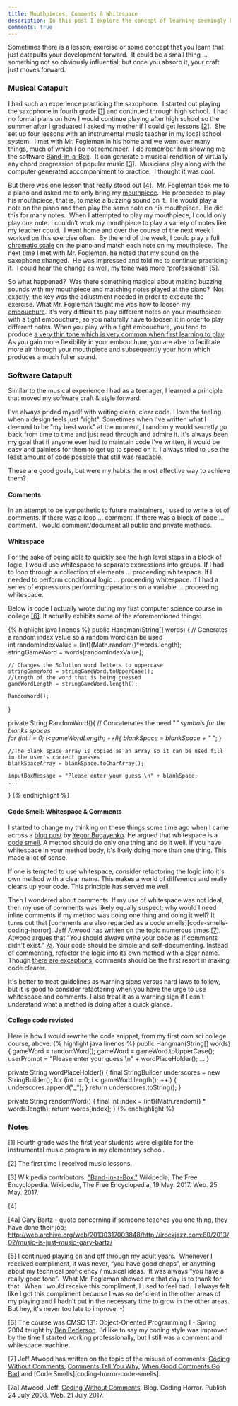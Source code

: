 ```yaml
---
title: Mouthpieces, Comments & Whitespace
description: In this post I explore the concept of learning seemingly basic lessons that catapult one's developement in their craft.  I take two exmaples taken from my life, one involving a mouthpiece and the other involving comments and whitespace.     
comments: true
---
```


Sometimes there is a lesson, exercise or some concept that you learn that just catapults your development forward.  It could be a small thing … something not so obviously influential; but once you absorb it, your craft just moves forward.

### Musical Catapult
I had such an experience practicing the saxophone.  I started out playing the saxophone in fourth grade [[1]](#1-note) and continued through high school.  I had no formal plans on how I would continue playing after high school so the summer after I graduated I asked my mother if I could get lessons [[2]](#2-note).  She set up four lessons with an instrumental music teacher in my local school system.  I met with Mr. Fogleman in his home and we went over many things, much of which I do not remember.  I do remember him showing me the software [Band-in-a-Box][band-in-a-box].  It can generate a musical rendition of virtually any chord progression of popular music [[3]](#3-citation).  Musicians play along with the computer generated accompaniment to practice.  I thought it was cool.   

But there was one lesson that really stood out [[4]](#4-note).  Mr. Fogleman took me to a piano and asked me to only bring my [mouthpiece][mouthpiece].  He proceeded to play his mouthpiece, that is, to make a buzzing sound on it.  He would play a note on the piano and then play the same note on his mouthpiece.  He did this for many notes.  When I attempted to play my mouthpiece, I could only play one note.  I couldn’t work my mouthpiece to play a variety of notes like my teacher could.  I went home and over the course of the next week I worked on this exercise often.  By the end of the week, I could play a full [chromatic scale][chromatic-scale] on the piano and match each note on my mouthpiece.  The next time I met with Mr. Fogleman, he noted that my sound on the saxophone changed.  He was impressed and told me to continue practicing it.  I could hear the change as well, my tone was more “professional” [[5]](#5-note). 

So what happened?  Was there something magical about making buzzing sounds with my mouthpiece and matching notes played at the piano?  Not exactly; the key was the adjustment needed in order to execute the exercise.  What Mr. Fogleman taught me was how to loosen my [embouchure][embouchure].  It's very difficult to play different notes on your mouthpiece with a tight embouchure, so you naturally have to loosen it in order to play different notes.  When you play with a tight embouchure, you tend to produce [a very thin tone which is very common when first learning to play][bob-reynolds-thin-tone-example].  As you gain more flexibility in your embouchure, you are able to facilitate more air through your mouthpiece and subsequently your horn which produces a much fuller sound.

### Software Catapult
Similar to the musical experience I had as a teenager, I learned a principle that moved my software craft & style forward.

I've always prided myself with writing clean, clear code.  I love the feeling when a design feels just "right".  Sometimes when I've written what I deemed to be "my best work" at the moment, I randomly would secretly go back from time to time and just read through and admire it.  It's always been my goal that if anyone ever had to maintain code I've written, it would be easy and painless for them to get up to speed on it.  I always tried to use the least amount of code possible that still was readable.

These are good goals, but were my habits the most effective way to achieve them?

#### Comments
In an attempt to be sympathetic to future maintainers, I used to write a lot of comments.  If there was a loop ... comment.  If there was a block of code ... comment.  I would comment/document all public and private methods.

#### Whitespace
For the sake of being able to quickly see the high level steps in a block of logic, I would use whitespace to separate expressions into groups.  If I had to loop through a collection of elements ... proceeding whitespace.  If I needed to perform conditional logic ... proceeding whitespace.  If I had a series of expressions performing operations on a variable ... proceeding whitespace.  

Below is code I actually wrote during my first computer science course in college [[6]](#6-note).  It actually exhibits some of the aforementioned things:

{% highlight java linenos %}
public Hangman(String[] words) {
    // Generates a random index value so a random word can be used	
    int randomIndexValue = (int)(Math.random()*words.length);
    stringGameWord = words[randomIndexValue];
		
    // Changes the Solution word letters to uppercase 
    stringGameWord = stringGameWord.toUpperCase();
    //Length of the word that is being guessed
    gameWordLength = stringGameWord.length();
    
    RandomWord();
}

private String RandomWord(){
    // Concatenates the need "_" symbols for the blanks spaces	
    for (int i = 0; i<gameWordLength; ++i){
        blankSpace = blankSpace + "_ ";	}

    //The blank space array is copied as an array so it can be used fill in the user's correct guesses
    blankSpaceArray = blankSpace.toCharArray();

    inputBoxMessage = "Please enter your guess \n" + blankSpace;
    ...
}
{% endhighlight %}

#### Code Smell: Whitespace & Comments
I started to change my thinking on these things some time ago when I came across a [blog post][yegor-bugayenko-empty-line-smell] by [Yegor Bugayenko][yegor-bugayenko].  He argued that whitespace is a [code smell][code-smell].  A method should do only one thing and do it well.  If you have whitespace in your method body, it's likely doing more than one thing.  This made a lot of sense.

If one is tempted to use whitespace, consider refactoring the logic into it's own method with a clear name.  This makes a world of difference and really cleans up your code.  This principle has served me well.

Then I wondered about comments.  If my use of whitespace was not ideal, then my use of comments was likely equally suspect; why would I need inline comments if my method was doing one thing and doing it well?  It turns out that [comments are also regarded as a code smells][code-smells-coding-horror].  Jeff Atwood has written on the topic numerous times [[7]](#7-note).  Atwood argues that "You should always write your code as if comments didn't exist." [7a](#7a-citation).  Your code should be simple and self-documenting.  Instead of commenting, refactor the logic into its own method with a clear name.  Though [there are exceptions][necessary-comments], comments should be the first resort in making code clearer.

It's better to treat guidelines as warning signs versus hard laws to follow, but it is good to consider refactoring when you have the urge to use whitespace and comments.  I also treat it as a warning sign if I can't understand what a method is doing after a quick glance.

#### College code revisted
Here is how I would rewrite the code snippet, from my first com sci college course, above:
{% highlight java linenos %}
public Hangman(String[] words) {
    gameWord = randomWord();
    gameWord = gameWord.toUpperCase();		
    userPrompt = "Please enter your guess \n" + wordPlaceHolder();
    ...
}

private String wordPlaceHolder() {
   final StringBuilder underscores = new StringBuilder();
   for (int i = 0; i < gameWord.length(); ++i) {
      underscores.append("_");
   }
   return underscores.toString();
}

private String randomWord() {
    final int index = (int)(Math.random() * words.length);
    return words[index];
}
{% endhighlight %}

### Notes
[band-in-a-box]: http://www.pgmusic.com/
[band-in-a-box-wiki]: https://en.wikipedia.org/wiki/Band-in-a-Box
[ben-bederson]: https://www.cs.umd.edu/users/bederson/
<!-- Need to replace with actual clip -->
[bob-reynolds-thin-tone-example]: http://www.bobbyowolabi.com 
[chromatic-scale]: https://en.wikipedia.org/wiki/Chromatic_scale
[code-smell]: https://en.wikipedia.org/wiki/Code_smell
[code-smell-coding-horror]: https://blog.codinghorror.com/code-smells/
[coding-without-comments]: https://blog.codinghorror.com/coding-without-comments/
[comments-tell-you-why]: https://blog.codinghorror.com/code-tells-you-how-comments-tell-you-why/
[when-good-comment-go-bad]: https://blog.codinghorror.com/when-good-comments-go-bad/
[embouchure]: https://en.wikipedia.org/wiki/Embouchure
[gary-bartz]: http://web.archive.org/web/20130604124040/http://garybartz.com/
[gary-bartz-quote]: http://web.archive.org/web/20130317003848/http://irockjazz.com:80/2013/02/music-is-just-music-gary-bartz/
[mouthpiece]: https://en.wikipedia.org/wiki/Mouthpiece_(woodwind) 
[necessary-comments]: http://blog.cleancoder.com/uncle-bob/2017/02/23/NecessaryComments.html
[yegor-bugayenko]: http://www.yegor256.com
[yegor-bugayenko-empty-line-smell]: http://www.yegor256.com/2014/11/03/empty-line-code-smell.html

[<a name="1-note">1</a>] Fourth grade was the first year students were eligible for the instrumental music program in my elementary school.

[<a name="2-note">2</a>] The first time I received music lessons. 

[<a name="3-citation">3</a>] Wikipedia contributors. ["Band-in-a-Box."][band-in-a-box-wiki] Wikipedia, The Free Encyclopedia. Wikipedia, The Free Encyclopedia, 19 May. 2017. Web. 25 May. 2017. 

[<a name="4-citation">4</a>]

[<a name="4-note">4a</a>] Gary Bartz - quote concerning if someone teaches you one thing, they have done their job; http://web.archive.org/web/20130317003848/http://irockjazz.com:80/2013/02/music-is-just-music-gary-bartz/

[<a name="5-note">5</a>] I continued playing on and off through my adult years.  Whenever I received compliment, it was never, “you have good chops”, or anything about my technical proficiency / musical ideas.  It was always “you have a really good tone”.  What Mr. Fogleman showed me that day is to thank for that.  When I would receive this compliment, I used to feel bad.  I always felt like I got this compliment because I was so deficient in the other areas of my playing and I hadn’t put in the necessary time to grow in the other areas.  But hey, it's never too late to improve :-)

[<a name="6-note">6</a>] The course was CMSC 131: Object-Oriented Programming I - Spring 2004 taught by [Ben Bederson][ben-bederson].  I'd like to say my coding style was improved by the time I started working professionally, but I still was a comment and whitespace machine.   

[<a name="7-note">7</a>] Jeff Atwood has written on the topic of the misuse of comments: [Coding Without Comments][coding-without-comments], [Comments Tell You Why][comments-tell-you-why], [When Good Comments Go Bad][when-good-comment-go-bad] and [Code Smells][coding-horror-code-smells].

[<a name="7a-citation">7a</a>] Atwood, Jeff. [Coding Without Comments][coding-without-comments]. Blog. Coding Horror. Publish 24 July 2008. Web. 21 July 2017. 
